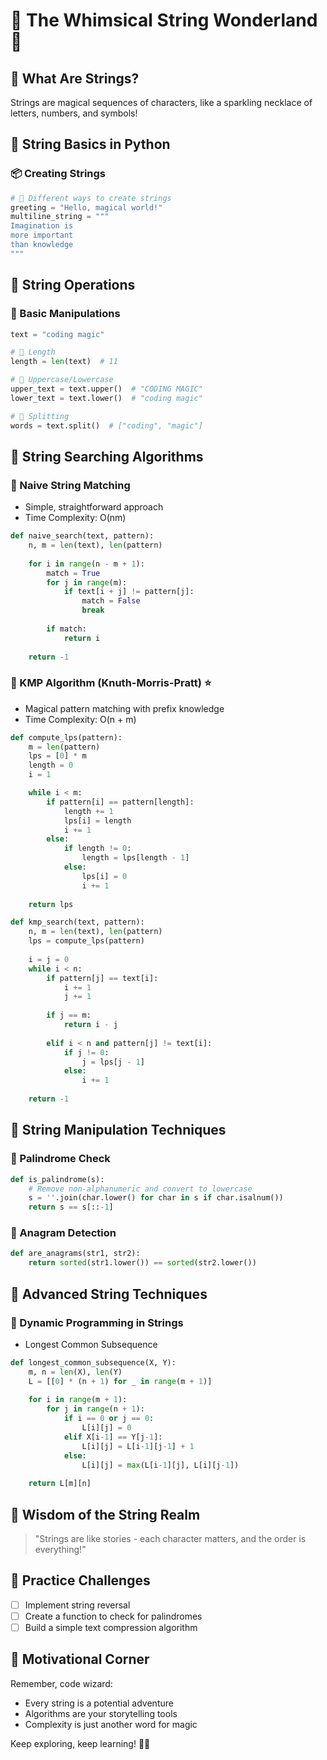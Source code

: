 # 🌈 The Whimsical String Wonderland 🍭

## 🦄 What Are Strings?
Strings are magical sequences of characters, like a sparkling necklace of letters, numbers, and symbols!

## 🌸 String Basics in Python

### 📦 Creating Strings
```python
# 🍬 Different ways to create strings
greeting = "Hello, magical world!"
multiline_string = """
Imagination is 
more important 
than knowledge
"""
```

## 🍭 String Operations

### 🌺 Basic Manipulations
```python
text = "coding magic"

# 🎀 Length
length = len(text)  # 11

# 🧸 Uppercase/Lowercase
upper_text = text.upper()  # "CODING MAGIC"
lower_text = text.lower()  # "coding magic"

# 🍦 Splitting
words = text.split()  # ["coding", "magic"]
```

## 🦋 String Searching Algorithms

### 🌈 Naive String Matching
- Simple, straightforward approach
- Time Complexity: O(nm)
```python
def naive_search(text, pattern):
    n, m = len(text), len(pattern)
    
    for i in range(n - m + 1):
        match = True
        for j in range(m):
            if text[i + j] != pattern[j]:
                match = False
                break
        
        if match:
            return i
    
    return -1
```

### 🍰 KMP Algorithm (Knuth-Morris-Pratt) ⭐
- Magical pattern matching with prefix knowledge
- Time Complexity: O(n + m)
```python
def compute_lps(pattern):
    m = len(pattern)
    lps = [0] * m
    length = 0
    i = 1

    while i < m:
        if pattern[i] == pattern[length]:
            length += 1
            lps[i] = length
            i += 1
        else:
            if length != 0:
                length = lps[length - 1]
            else:
                lps[i] = 0
                i += 1
    
    return lps

def kmp_search(text, pattern):
    n, m = len(text), len(pattern)
    lps = compute_lps(pattern)
    
    i = j = 0
    while i < n:
        if pattern[j] == text[i]:
            i += 1
            j += 1
        
        if j == m:
            return i - j
        
        elif i < n and pattern[j] != text[i]:
            if j != 0:
                j = lps[j - 1]
            else:
                i += 1
    
    return -1
```

## 💖 String Manipulation Techniques

### 🌟 Palindrome Check
```python
def is_palindrome(s):
    # Remove non-alphanumeric and convert to lowercase
    s = ''.join(char.lower() for char in s if char.isalnum())
    return s == s[::-1]
```

### 🦄 Anagram Detection
```python
def are_anagrams(str1, str2):
    return sorted(str1.lower()) == sorted(str2.lower())
```

## 🍭 Advanced String Techniques

### 🌺 Dynamic Programming in Strings
- Longest Common Subsequence
```python
def longest_common_subsequence(X, Y):
    m, n = len(X), len(Y)
    L = [[0] * (n + 1) for _ in range(m + 1)]
    
    for i in range(m + 1):
        for j in range(n + 1):
            if i == 0 or j == 0:
                L[i][j] = 0
            elif X[i-1] == Y[j-1]:
                L[i][j] = L[i-1][j-1] + 1
            else:
                L[i][j] = max(L[i-1][j], L[i][j-1])
    
    return L[m][n]
```

## 🌈 Wisdom of the String Realm
> "Strings are like stories - each character matters, and the order is everything!" 

## 🦋 Practice Challenges
- [ ] Implement string reversal
- [ ] Create a function to check for palindromes
- [ ] Build a simple text compression algorithm

## 💖 Motivational Corner
Remember, code wizard:
- Every string is a potential adventure
- Algorithms are your storytelling tools
- Complexity is just another word for magic

Keep exploring, keep learning! 🌈✨